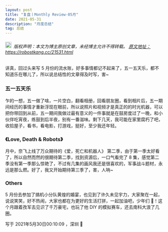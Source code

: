 ```yaml
---
layout: post
title: "复盘丨Monthly Review-05月"
date: 2021-05-31 
description: "月度总结"
tag: 总结
---   
```


<h6><img src="https://robotkang-1257995526.cos.ap-chengdu.myqcloud.com/icon/copyright.png" alt="copyright" style="display:inline;margin-bottom: -5px;" width="20" height="20"> 版权声明：本文为博主原创文章，未经博主允许不得转载。
<a target="_blank" href="https://robotkang.cc/21531.html">原文地址：https://robostkang.cc/21531.html </a>
</h6>                           

讲真，回过头来写 5 月份的流水账，好多事情都记不起来了，五一五天乐，都不知道乐在哪儿了，所以说总结性的文章得及时写，害~        

### 五一五天乐           

乍的一想，五一做了啥，一片空白，翻看相册，回看朋友圈，看到相片后，五一期间经历的事情才重新浮现在眼前，所以说照片和视频才是真正的的时光机器，可以把你带回到从前，五一期间我做过最有意义的一件事就是在鼓房度过了一晚，和小伙伴吃宵夜，练鼓到后半夜，别有一番滋味。剩下几天，我可能在家里腐朽了吧，收拾屋子，看书，看电影，打游戏，挺好，至少我还年轻。          

### 《Love, Death & Robots》          

月中，奈飞上线了万众期待的《爱，死亡和机器人》 第二季，由于第一季太好看了，所以自然而然的很期待第二季，找到资源后，一口气看完了 8 集，感觉第二季没有第一季那么惊艳了，不过有几集的画风我还是很喜欢的，军事战斗题材，永远是那么燃。好了，我又开始期待第三季了，害，人呐~         

### Others       

5 月份去参加了搞机小分队黄煌的婚宴，也见到了许久未见宇力，大家聚在一起，说说笑笑，好不热闹，大家也都在为更好的生活打拼，一起加油吧，少年们 💪！这个月跟着孜军去见识了千万豪宅，也玩了他 DIY 的模拟赛车，还去南科大浪了几圈。        

写于 2021年5月30日00:10:09 ，深圳 🎈              

